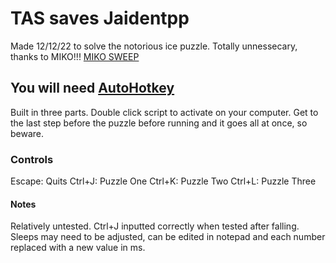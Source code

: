 # TAS saves Jaidentpp
 Made 12/12/22 to solve the notorious ice puzzle. Totally unnessecary, thanks to MIKO!!! [MIKO SWEEP](https://www.reddit.com/r/jaidentpp/comments/zk1e8c/miko_sweep/)

## You will need [AutoHotkey](https://www.autohotkey.com/)

Built in three parts. Double click script to activate on your computer.
Get to the last step before the puzzle before running and it goes all at once, so beware.

### Controls
Escape: Quits
Ctrl+J: Puzzle One
Ctrl+K: Puzzle Two
Ctrl+L: Puzzle Three

#### Notes
Relatively untested. Ctrl+J inputted correctly when tested after falling.
Sleeps may need to be adjusted, can be edited in notepad and each number replaced with a new value in ms.